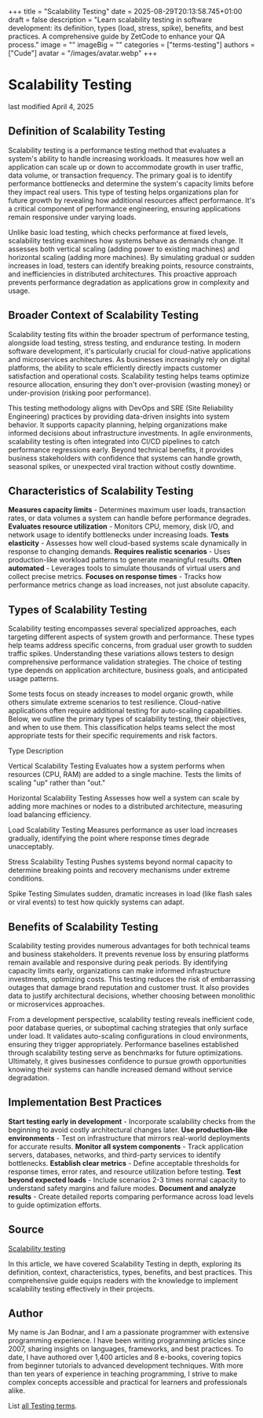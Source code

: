 +++
title = "Scalability Testing"
date = 2025-08-29T20:13:58.745+01:00
draft = false
description = "Learn scalability testing in software development: its definition, types (load, stress, spike), benefits, and best practices. A comprehensive guide by ZetCode to enhance your QA process."
image = ""
imageBig = ""
categories = ["terms-testing"]
authors = ["Cude"]
avatar = "/images/avatar.webp"
+++

# Scalability Testing

last modified April 4, 2025

## Definition of Scalability Testing

Scalability testing is a performance testing method that evaluates a system's
ability to handle increasing workloads. It measures how well an application can
scale up or down to accommodate growth in user traffic, data volume, or
transaction frequency. The primary goal is to identify performance bottlenecks
and determine the system's capacity limits before they impact real users. This
type of testing helps organizations plan for future growth by revealing how
additional resources affect performance. It's a critical component of
performance engineering, ensuring applications remain responsive under varying
loads.

Unlike basic load testing, which checks performance at fixed levels, scalability
testing examines how systems behave as demands change. It assesses both vertical
scaling (adding power to existing machines) and horizontal scaling (adding more
machines). By simulating gradual or sudden increases in load, testers can
identify breaking points, resource constraints, and inefficiencies in
distributed architectures. This proactive approach prevents performance
degradation as applications grow in complexity and usage.

## Broader Context of Scalability Testing

Scalability testing fits within the broader spectrum of performance testing,
alongside load testing, stress testing, and endurance testing. In modern
software development, it's particularly crucial for cloud-native applications
and microservices architectures. As businesses increasingly rely on digital
platforms, the ability to scale efficiently directly impacts customer
satisfaction and operational costs. Scalability testing helps teams optimize
resource allocation, ensuring they don't over-provision (wasting money) or
under-provision (risking poor performance).

This testing methodology aligns with DevOps and SRE (Site Reliability
Engineering) practices by providing data-driven insights into system behavior.
It supports capacity planning, helping organizations make informed decisions
about infrastructure investments. In agile environments, scalability testing is
often integrated into CI/CD pipelines to catch performance regressions early.
Beyond technical benefits, it provides business stakeholders with confidence
that systems can handle growth, seasonal spikes, or unexpected viral traction
without costly downtime.

## Characteristics of Scalability Testing

**Measures capacity limits** - Determines maximum user loads,
transaction rates, or data volumes a system can handle before performance
degrades.
**Evaluates resource utilization** - Monitors CPU, memory, disk
I/O, and network usage to identify bottlenecks under increasing loads.
**Tests elasticity** - Assesses how well cloud-based systems
scale dynamically in response to changing demands.
**Requires realistic scenarios** - Uses production-like
workload patterns to generate meaningful results.
**Often automated** - Leverages tools to simulate thousands of
virtual users and collect precise metrics.
**Focuses on response times** - Tracks how performance
metrics change as load increases, not just absolute capacity.

## Types of Scalability Testing

Scalability testing encompasses several specialized approaches, each targeting
different aspects of system growth and performance. These types help teams
address specific concerns, from gradual user growth to sudden traffic spikes.
Understanding these variations allows testers to design comprehensive
performance validation strategies. The choice of testing type depends on
application architecture, business goals, and anticipated usage patterns.

Some tests focus on steady increases to model organic growth, while others
simulate extreme scenarios to test resilience. Cloud-native applications often
require additional testing for auto-scaling capabilities. Below, we outline the
primary types of scalability testing, their objectives, and when to use them.
This classification helps teams select the most appropriate tests for their
specific requirements and risk factors.

Type
Description

Vertical Scalability Testing
Evaluates how a system performs when resources (CPU, RAM) are added to a
single machine. Tests the limits of scaling "up" rather than "out."

Horizontal Scalability Testing
Assesses how well a system can scale by adding more machines or nodes to a
distributed architecture, measuring load balancing efficiency.

Load Scalability Testing
Measures performance as user load increases gradually, identifying the point
where response times degrade unacceptably.

Stress Scalability Testing
Pushes systems beyond normal capacity to determine breaking points and
recovery mechanisms under extreme conditions.

Spike Testing
Simulates sudden, dramatic increases in load (like flash sales or viral
events) to test how quickly systems can adapt.

## Benefits of Scalability Testing

Scalability testing provides numerous advantages for both technical teams and
business stakeholders. It prevents revenue loss by ensuring platforms remain
available and responsive during peak periods. By identifying capacity limits
early, organizations can make informed infrastructure investments, optimizing
costs. This testing reduces the risk of embarrassing outages that damage brand
reputation and customer trust. It also provides data to justify architectural
decisions, whether choosing between monolithic or microservices approaches.

From a development perspective, scalability testing reveals inefficient code,
poor database queries, or suboptimal caching strategies that only surface under
load. It validates auto-scaling configurations in cloud environments, ensuring
they trigger appropriately. Performance baselines established through scalability
testing serve as benchmarks for future optimizations. Ultimately, it gives
businesses confidence to pursue growth opportunities knowing their systems can
handle increased demand without service degradation.

## Implementation Best Practices

**Start testing early in development** - Incorporate scalability
checks from the beginning to avoid costly architectural changes later.
**Use production-like environments** - Test on infrastructure
that mirrors real-world deployments for accurate results.
**Monitor all system components** - Track application servers,
databases, networks, and third-party services to identify bottlenecks.
**Establish clear metrics** - Define acceptable thresholds for
response times, error rates, and resource utilization before testing.
**Test beyond expected loads** - Include scenarios 2-3 times
normal capacity to understand safety margins and failure modes.
**Document and analyze results** - Create detailed reports
comparing performance across load levels to guide optimization efforts.

## Source

[Scalability testing](https://en.wikipedia.org/wiki/Scalability_testing)

In this article, we have covered Scalability Testing in depth, exploring its
definition, context, characteristics, types, benefits, and best practices. This
comprehensive guide equips readers with the knowledge to implement scalability
testing effectively in their projects.

## Author

My name is Jan Bodnar, and I am a passionate programmer with extensive
programming experience. I have been writing programming articles since 2007,
sharing insights on languages, frameworks, and best practices. To date, I have
authored over 1,400 articles and 8 e-books, covering topics from beginner
tutorials to advanced development techniques. With more than ten years of
experience in teaching programming, I strive to make complex concepts accessible
and practical for learners and professionals alike.

List [all Testing terms](/all/#terms-test).
